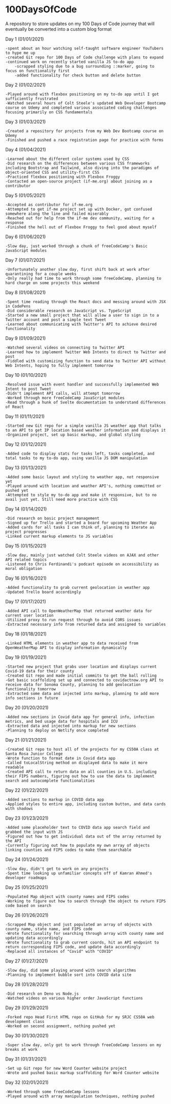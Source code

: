 # 100DaysOfCode

A repository to store updates on my 100 Days of Code journey that will eventually be converted into a custom blog format

Day 1 (01/01/2021)

    -spent about an hour watching self-taught software engineer YouTubers to hype me up
    -created Git repo for 100 Days of Code challenge with plans to expand
    -continued work on recently started vanilla JS to-do app
        -scrapped styling due to a bug surrounding ::marker, going to focus on functionality first
        -added functionality for check button and delete button

Day 2 (01/02/2021)

    -Played around with flexbox positioning on my to-do app until I got sufficiently frustrated
    -Watched several hours of Colt Steele's updated Web Developer Bootcamp course on Udemy and completed various associated coding challenges focusing primarily on CSS fundamentals

Day 3 (01/03/2021)

    -Created a repository for projects from my Web Dev Bootcamp course on Udemy
    -Finished and pushed a race registration page for practice with forms

Day 4 (01/04/2021)

    -Learned about the different color systems used by CSS
    -Did research on the differences between various CSS frameworks including Bootstrap and Tailwind, also diving into the paradigms of object-oriented CSS and utility-first CSS
    -Practiced flexbox positioning with Flexbox Froggy
    -Contacted an open-source project (if-me.org) about joining as a contributor

Day 5 (01/05/2021)

    -Accepted as contributor for if-me.org
    -Attempted to get if-me project set up with Docker, got confused somewhere along the line and failed miserably
    -Reached out for help from the if-me dev community, waiting for a response
    -Finished the hell out of Flexbox Froggy to feel good about myself

Day 6 (01/06/2021)

    -Slow day, just worked through a chunk of freeCodeCamp's Basic JavaScript modules

Day 7 (01/07/2021)

    -Unfortunately another slow day, first shift back at work after quarantining for a couple weeks
    -Only really had time to work through some freeCodeCamp, planning to hard charge on some projects this weekend

Day 8 (01/08/2021)

    -Spent time reading through the React docs and messing around with JSX in CodePens
    -Did considerable research on JavaScript vs. TypeScript
    -Started a new small project that will allow a user to sign in to a Twitter account and post a simple text Tweet
    -Learned about communicating with Twitter's API to achieve desired functionality

Day 9 (01/09/2021)

    -Watched several videos on connecting to Twitter API
    -Learned how to implement Twitter Web Intents to direct to Twitter and post
    -Fiddled with customizing function to send data to Twitter API without Web Intents, hoping to fully implement tomorrow

Day 10 (01/10/2021)

    -Resolved issue with event handler and successfully implemented Web Intent to post Tweet
    -Didn't implement API calls, will attempt tomorrow
    -Worked through more freeCodeCamp JavaScript modules
    -Read through a hunk of Svelte documentation to understand differences of React

Day 11 (01/11/2021)

    -Started new Git repo for a simple vanilla JS weather app that talks to an API to get IP location based weather information and displays it
    -Organized project, set up basic markup, and global styling

Day 12 (01/12/2021)

    -Added code to display stats for tasks left, tasks completed, and total tasks to my to-do app, using vanilla JS DOM manipulation

Day 13 (01/13/2021)

    -Added some basic layout and styling to weather app, not responsive yet
    -Played around with location and weather API's, nothing committed or pushed yet
    -Attempted to style my to-do app and make it responsive, but to no avail just yet. Still need more practice with CSS

Day 14 (01/14/2021)

    -Did research on basic project management
    -Signed up for Trello and started a board for upcoming Weather App
    -Added cards for all tasks I can think of, planning to iterate as project progresses
    -Linked current markup elements to JS variables

Day 15 (01/15/2021)

    -Slow day, mainly just watched Colt Steele videos on AJAX and other API related topics
    -Listened to Chris Ferdinandi's podcast episode on accessibility as moral obligation

Day 16 (01/16/2021)

    -Added functionality to grab current geolocation in weather app
    -Updated Trello board accordingly

Day 17 (01/17/2021)

    -Added API call to OpenWeatherMap that returned weather data for current user location
    -Utilized proxy to run request through to avoid CORS issues
    -Extracted necessary info from returned data and assigned to variables

Day 18 (01/18/2021)

    -Linked HTML elements in weather app to data received from OpenWeatherMap API to display information dynamically

Day 19 (01/19/2021)

    -Started new project that grabs user location and displays current Covid-19 data for their county
    -Created Git repo and made initial commits to get the ball rolling
    -Got basic scaffolding set up and connected to covidactnow.org API to receive data for Sonoma County, planning to add geolocation functionality tomorrow
    -Extracted some data and injected into markup, planning to add more info sections in future

Day 20 (01/20/2021)

    -Added new sections in Covid data app for general info, infection metrics, and bed usage data for hospitals and ICU
    -Extracted data and injected into markup for new sections
    -Planning to deploy on Netlify once completed

Day 21 (01/21/2021)

    -Created Git repo to host all of the projects for my CS50A class at Santa Rosa Junior College
    -Wrote function to format date in Covid data app
    -Called toLocalString method on displayed data to make it more readable
    -Created API call to return data on all counties in U.S. including their FIPS numbers, figuring out how to use the data to implement search and autocomplete functionalities

Day 22 (01/22/2021)

    -Added sections to markup in COVID data app
    -Applied styles to entire app, including custom button, and data cards with shadows

Day 23 (01/23/2021)

    -Added some placeholder text to COVID data app search field and grabbed the input with JS
    -Figured out how to get individual data out of the array returned by the API
    -Currently figuring out how to populate my own array of objects linking counties and FIPS codes to make them searchable

Day 24 (01/24/2021)

    -Slow day, didn't get to work on any projects
    -Spent time looking up unfamiliar concepts off of Kamran Ahmed's developer roadmaps

Day 25 (01/25/2021)

    -Populated Map object with county names and FIPS codes
    -Working to figure out how to search through the object to return FIPS code based on search

Day 26 (01/26/2021)

    -Scrapped Map object and just populated an array of objects with county name, state name, and FIPS code
    -Wrote functionality for searching through array with county name and updating data accordingly
    -Wrote functionality to grab current coords, hit an API endpoint to return corresponding FIPS code, and update data accordingly
    -Replaced all instances of "Covid" with "COVID"

Day 27 (01/27/2021)

    -Slow day, did some playing around with search algorithms
    -Planning to implement bubble sort into COVID data site

Day 28 (01/28/2021)

    -Did research on Deno vs Node.js
    -Watched videos on various higher order JavaScript functions

Day 29 (01/29/2021)

    -Forked repo Head First HTML repo on GitHub for my SRJC CS50A web development class
    -Worked on second assignment, nothing pushed yet

Day 30 (01/30/2021)

    -Super slow day, only got to work through freeCodeCamp lessons on my breaks at work

Day 31 (01/31/2021)

    -Set up Git repo for new Word Counter website project
    -Wrote and pushed basic markup scaffolding for Word Counter website

Day 32 (02/01/2021)

    -Worked through some freeCodeCamp lessons
    -Played around with array manipulation techniques, nothing pushed